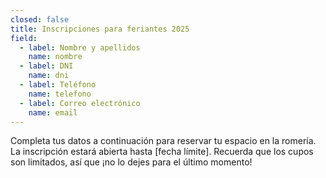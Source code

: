 ```yaml
---
closed: false
title: Inscripciones para feriantes 2025
field:
  - label: Nombre y apellidos
    name: nombre
  - label: DNI
    name: dni
  - label: Teléfono
    name: telefono
  - label: Correo electrónico
    name: email
---
```


Completa tus datos a continuación para reservar tu espacio en la romería. La inscripción estará abierta hasta \[fecha límite]. Recuerda que los cupos son limitados, así que ¡no lo dejes para el último momento!
